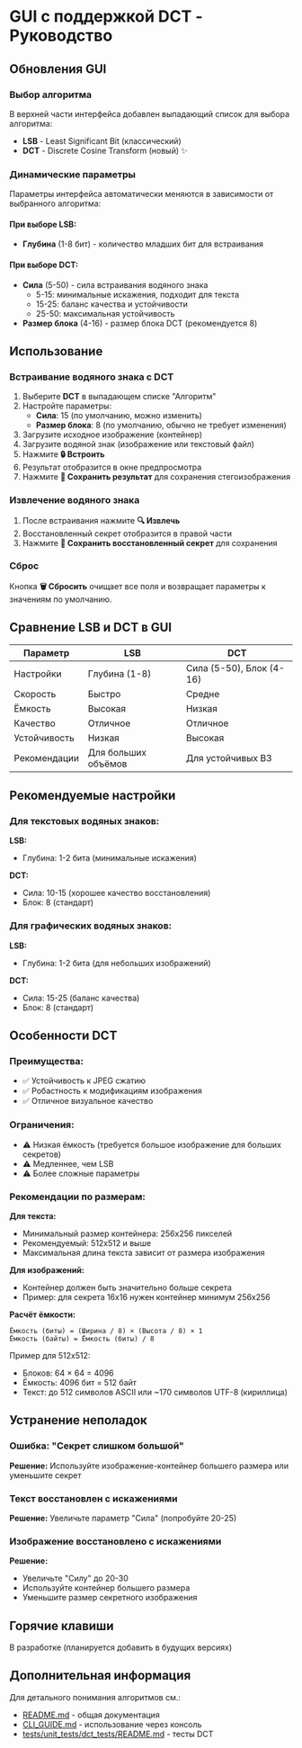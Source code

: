 # GUI с поддержкой DCT - Руководство

## Обновления GUI

### Выбор алгоритма

В верхней части интерфейса добавлен выпадающий список для выбора алгоритма:
- **LSB** - Least Significant Bit (классический)
- **DCT** - Discrete Cosine Transform (новый) ✨

### Динамические параметры

Параметры интерфейса автоматически меняются в зависимости от выбранного алгоритма:

#### При выборе LSB:
- **Глубина** (1-8 бит) - количество младших бит для встраивания

#### При выборе DCT:
- **Сила** (5-50) - сила встраивания водяного знака
  - 5-15: минимальные искажения, подходит для текста
  - 15-25: баланс качества и устойчивости
  - 25-50: максимальная устойчивость
- **Размер блока** (4-16) - размер блока DCT (рекомендуется 8)

## Использование

### Встраивание водяного знака с DCT

1. Выберите **DCT** в выпадающем списке "Алгоритм"
2. Настройте параметры:
   - **Сила**: 15 (по умолчанию, можно изменить)
   - **Размер блока**: 8 (по умолчанию, обычно не требует изменения)
3. Загрузите исходное изображение (контейнер)
4. Загрузите водяной знак (изображение или текстовый файл)
5. Нажмите **🔒 Встроить**
6. Результат отобразится в окне предпросмотра
7. Нажмите **💾 Сохранить результат** для сохранения стегоизображения

### Извлечение водяного знака

1. После встраивания нажмите **🔍 Извлечь**
2. Восстановленный секрет отобразится в правой части
3. Нажмите **💾 Сохранить восстановленный секрет** для сохранения

### Сброс

Кнопка **🗑️ Сбросить** очищает все поля и возвращает параметры к значениям по умолчанию.

## Сравнение LSB и DCT в GUI

| Параметр | LSB | DCT |
|----------|-----|-----|
| Настройки | Глубина (1-8) | Сила (5-50), Блок (4-16) |
| Скорость | Быстро | Средне |
| Ёмкость | Высокая | Низкая |
| Качество | Отличное | Отличное |
| Устойчивость | Низкая | Высокая |
| Рекомендации | Для больших объёмов | Для устойчивых ВЗ |

## Рекомендуемые настройки

### Для текстовых водяных знаков:

**LSB:**
- Глубина: 1-2 бита (минимальные искажения)

**DCT:**
- Сила: 10-15 (хорошее качество восстановления)
- Блок: 8 (стандарт)

### Для графических водяных знаков:

**LSB:**
- Глубина: 1-2 бита (для небольших изображений)

**DCT:**
- Сила: 15-25 (баланс качества)
- Блок: 8 (стандарт)

## Особенности DCT

### Преимущества:
- ✅ Устойчивость к JPEG сжатию
- ✅ Робастность к модификациям изображения
- ✅ Отличное визуальное качество

### Ограничения:
- ⚠️ Низкая ёмкость (требуется большое изображение для больших секретов)
- ⚠️ Медленнее, чем LSB
- ⚠️ Более сложные параметры

### Рекомендации по размерам:

**Для текста:**
- Минимальный размер контейнера: 256x256 пикселей
- Рекомендуемый: 512x512 и выше
- Максимальная длина текста зависит от размера изображения

**Для изображений:**
- Контейнер должен быть значительно больше секрета
- Пример: для секрета 16x16 нужен контейнер минимум 256x256

**Расчёт ёмкости:**
```
Ёмкость (биты) = (Ширина / 8) × (Высота / 8) × 1
Ёмкость (байты) = Ёмкость (биты) / 8
```

Пример для 512x512:
- Блоков: 64 × 64 = 4096
- Ёмкость: 4096 бит = 512 байт
- Текст: до 512 символов ASCII или ~170 символов UTF-8 (кириллица)

## Устранение неполадок

### Ошибка: "Секрет слишком большой"
**Решение:** Используйте изображение-контейнер большего размера или уменьшите секрет

### Текст восстановлен с искажениями
**Решение:** Увеличьте параметр "Сила" (попробуйте 20-25)

### Изображение восстановлено с искажениями
**Решение:** 
- Увеличьте "Силу" до 20-30
- Используйте контейнер большего размера
- Уменьшите размер секретного изображения

## Горячие клавиши

В разработке (планируется добавить в будущих версиях)

## Дополнительная информация

Для детального понимания алгоритмов см.:
- [README.md](../README.md) - общая документация
- [CLI_GUIDE.md](../CLI_GUIDE.md) - использование через консоль
- [tests/unit_tests/dct_tests/README.md](../tests/unit_tests/dct_tests/README.md) - тесты DCT
